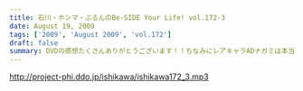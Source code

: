 ```yaml
---
title: 石川・ホンマ・ぶるんのBe-SIDE Your Life! vol.172-3
date: August 19, 2009
tags: ['2009', 'August 2009', 'vol.172']
draft: false
summary: DVDの感想たくさんありがとうございます！！ちなみにレアキャラADナガミは本当に「ビーサイに関わりたくない・・・」と言っています。ただ、そんな彼女も DVDのについては絶賛していました！！NAMAE
---
```


http://project-phi.ddo.jp/ishikawa/ishikawa172_3.mp3